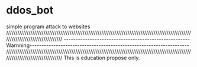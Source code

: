 # ddos_bot
simple program attack to websites
/////////////////////////////////////////////////////////////////////////////////////////////////////////////////////////////////
-----------------------------------------------------Warnning-------------------------------------------------------------------
/////////////////////////////////////////////////////////////////////////////////////////////////////////////////////////////////
This is education propose only.
